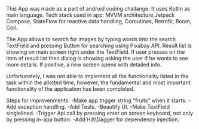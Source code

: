 This App was made as a part of android coding challange. It uses Kotlin as main language. 
Tech stack used in app: MVVM architecture,Jetpack Compose, StateFlow for reactive data handling, Coroutines, Retrofir, Room, Coil.

The App allows to search for images by typing words into the search TextField and pressing Button for searching using Pixabay API. 
Result list is showing on main screen right under the TextField. If user presses on the item of result list then dialog is showing asking the user if he wants to see more details. 
If positive, a new screen opens with detailed info.

Unfortunately, I was not able to implement all the functionality listed in the task within the allotted time, however, the fundamental and most important functionality of the application has been completed. 

Steps for improvenments:
-Make app trigger string "fruits" when it starts.
-Add exception handling.
-Add Tests.
-Beautify UI.
-Make TextField singlelined.
-Trigger Api call by pressing enter on screen keyboard, not only by pressing in-app button.
-Add Hilt\Dagger for dependency injection.
